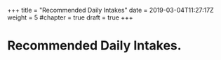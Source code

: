+++
title = "Recommended Daily Intakes"
date = 2019-03-04T11:27:17Z
weight = 5
#chapter = true
draft = true
+++


# Recommended Daily Intakes.

